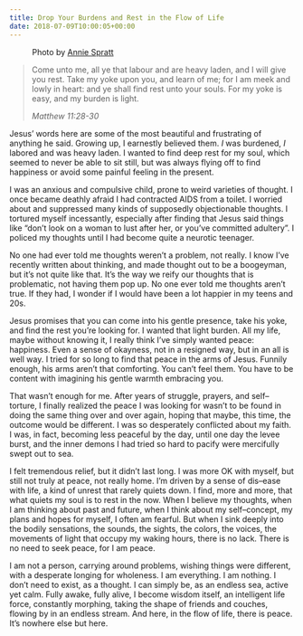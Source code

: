 ```yaml
---
title: Drop Your Burdens and Rest in the Flow of Life
date: 2018-07-09T10:00:05+00:00
---
```

<figure class="wp-block-image">
	<img src="https://joshuakeel.com/wp-content/uploads/2018/07/people-in-hong-kong-e1530967527557.jpg" alt="" class="wp-image-313" /> <figcaption>Photo by <a href="https://unsplash.com/photos/s4OR_-f4e08?utm_source=unsplash&utm_medium=referral&utm_content=creditCopyText">Annie Spratt</a></figcaption> </figure> 

<blockquote class="wp-block-quote">
  <p>
    Come unto me, all ye that labour and are heavy laden, and I will give you rest. Take my yoke upon you, and learn of me; for I am meek and lowly in heart: and ye shall find rest unto your souls. For my yoke is easy, and my burden is light.
  </p>
  
  <cite>Matthew 11:28-30</cite>
</blockquote>

Jesus&#8217; words here are some of the most beautiful and frustrating of anything he said. Growing up, I earnestly believed them. _I_ was burdened, _I_ labored and was heavy laden. I wanted to find deep rest for my soul, which seemed to never be able to sit still, but was always flying off to find happiness or avoid some painful feeling in the present.

I was an anxious and compulsive child, prone to weird varieties of thought. I once became deathly afraid I had contracted AIDS from a toilet. I worried about and suppressed many kinds of supposedly objectionable thoughts. I tortured myself incessantly, especially after finding that Jesus said things like &#8220;don&#8217;t look on a woman to lust after her, or you&#8217;ve committed adultery&#8221;. I policed my thoughts until I had become quite a neurotic teenager.

No one had ever told me thoughts weren&#8217;t a problem, not really. I know I&#8217;ve recently written about thinking, and made thought out to be a boogeyman, but it&#8217;s not quite like that. It&#8217;s the way we reify our thoughts that is problematic, not having them pop up. No one ever told me thoughts aren&#8217;t true. If they had, I wonder if I would have been a lot happier in my teens and 20s.

Jesus promises that you can come into his gentle presence, take his yoke, and find the rest you&#8217;re looking for. I wanted that light burden. All my life, maybe without knowing it, I really think I&#8217;ve simply wanted peace: happiness. Even a sense of okayness, not in a resigned way, but in an all is well way. I tried for so long to find that peace in the arms of Jesus. Funnily enough, his arms aren&#8217;t that comforting. You can&#8217;t feel them. You have to be content with imagining his gentle warmth embracing you.

That wasn&#8217;t enough for me. After years of struggle, prayers, and self–torture, I finally realized the peace I was looking for wasn&#8217;t to be found in doing the same thing over and over again, hoping that maybe, this time, the outcome would be different. I was so desperately conflicted about my faith. I was, in fact, becoming less peaceful by the day, until one day the levee burst, and the inner demons I had tried so hard to pacify were mercifully swept out to sea.

I felt tremendous relief, but it didn&#8217;t last long. I was more OK with myself, but still not truly at peace, not really home. I&#8217;m driven by a sense of dis–ease with life, a kind of unrest that rarely quiets down. I find, more and more, that what quiets my soul is to rest in the now. When I believe my thoughts, when I am thinking about past and future, when I think about my self–concept, my plans and hopes for myself, I often am fearful. But when I sink deeply into the bodily sensations, the sounds, the sights, the colors, the voices, the movements of light that occupy my waking hours, there is no lack. There is no need to seek peace, for I am peace.

I am not a person, carrying around problems, wishing things were different, with a desperate longing for wholeness. I am everything. I am nothing. I don&#8217;t need to exist, as a thought. I can simply be, as an endless sea, active yet calm. Fully awake, fully alive, I become wisdom itself, an intelligent life force, constantly morphing, taking the shape of friends and couches, flowing by in an endless stream. And here, in the flow of life, there is peace. It&#8217;s nowhere else but here.